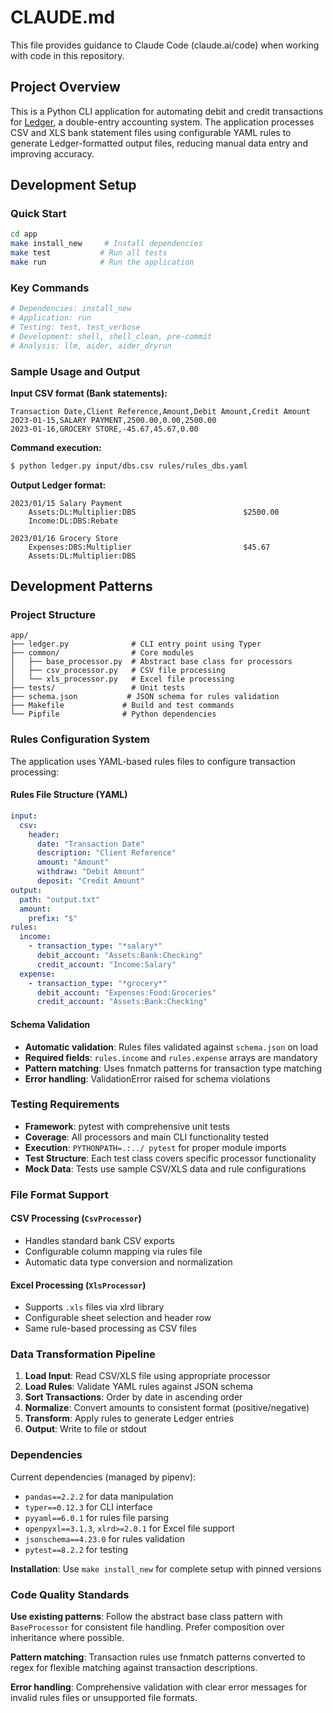 # CLAUDE.md

This file provides guidance to Claude Code (claude.ai/code) when working with code in this repository.

## Project Overview

This is a Python CLI application for automating debit and credit transactions for [Ledger](https://github.com/ledger/ledger), a double-entry accounting system. The application processes CSV and XLS bank statement files using configurable YAML rules to generate Ledger-formatted output files, reducing manual data entry and improving accuracy.

## Development Setup

### Quick Start
```bash
cd app
make install_new     # Install dependencies
make test           # Run all tests
make run            # Run the application
```

### Key Commands
```bash
# Dependencies: install_new
# Application: run
# Testing: test, test_verbose
# Development: shell, shell_clean, pre-commit
# Analysis: llm, aider, aider_dryrun
```

### Sample Usage and Output

**Input CSV format (Bank statements):**
```csv
Transaction Date,Client Reference,Amount,Debit Amount,Credit Amount
2023-01-15,SALARY PAYMENT,2500.00,0.00,2500.00
2023-01-16,GROCERY STORE,-45.67,45.67,0.00
```

**Command execution:**
```bash
$ python ledger.py input/dbs.csv rules/rules_dbs.yaml
```

**Output Ledger format:**
```
2023/01/15 Salary Payment
	Assets:DL:Multiplier:DBS                        $2500.00
	Income:DL:DBS:Rebate

2023/01/16 Grocery Store
	Expenses:DBS:Multiplier                         $45.67
	Assets:DL:Multiplier:DBS
```

## Development Patterns

### Project Structure
```
app/
├── ledger.py              # CLI entry point using Typer
├── common/                # Core modules
│   ├── base_processor.py  # Abstract base class for processors
│   ├── csv_processor.py   # CSV file processing
│   └── xls_processor.py   # Excel file processing
├── tests/                 # Unit tests
├── schema.json           # JSON schema for rules validation
├── Makefile             # Build and test commands
└── Pipfile              # Python dependencies
```

### Rules Configuration System

The application uses YAML-based rules files to configure transaction processing:

#### Rules File Structure (YAML)
```yaml
input:
  csv:
    header:
      date: "Transaction Date"
      description: "Client Reference"
      amount: "Amount"
      withdraw: "Debit Amount"
      deposit: "Credit Amount"
output:
  path: "output.txt"
  amount:
    prefix: "$"
rules:
  income:
    - transaction_type: "*salary*"
      debit_account: "Assets:Bank:Checking"
      credit_account: "Income:Salary"
  expense:
    - transaction_type: "*grocery*"
      debit_account: "Expenses:Food:Groceries"
      credit_account: "Assets:Bank:Checking"
```

#### Schema Validation
- **Automatic validation**: Rules files validated against `schema.json` on load
- **Required fields**: `rules.income` and `rules.expense` arrays are mandatory
- **Pattern matching**: Uses fnmatch patterns for transaction type matching
- **Error handling**: ValidationError raised for schema violations

### Testing Requirements
- **Framework**: pytest with comprehensive unit tests
- **Coverage**: All processors and main CLI functionality tested
- **Execution**: `PYTHONPATH=.:../ pytest` for proper module imports
- **Test Structure**: Each test class covers specific processor functionality
- **Mock Data**: Tests use sample CSV/XLS data and rule configurations

### File Format Support

#### CSV Processing (`CsvProcessor`)
- Handles standard bank CSV exports
- Configurable column mapping via rules file
- Automatic data type conversion and normalization

#### Excel Processing (`XlsProcessor`)
- Supports `.xls` files via xlrd library
- Configurable sheet selection and header row
- Same rule-based processing as CSV files

### Data Transformation Pipeline

1. **Load Input**: Read CSV/XLS file using appropriate processor
2. **Load Rules**: Validate YAML rules against JSON schema
3. **Sort Transactions**: Order by date in ascending order
4. **Normalize**: Convert amounts to consistent format (positive/negative)
5. **Transform**: Apply rules to generate Ledger entries
6. **Output**: Write to file or stdout

### Dependencies
Current dependencies (managed by pipenv):
- `pandas==2.2.2` for data manipulation
- `typer==0.12.3` for CLI interface
- `pyyaml==6.0.1` for rules file parsing
- `openpyxl==3.1.3`, `xlrd>=2.0.1` for Excel file support
- `jsonschema==4.23.0` for rules validation
- `pytest==8.2.2` for testing

**Installation**: Use `make install_new` for complete setup with pinned versions

### Code Quality Standards

**Use existing patterns**: Follow the abstract base class pattern with `BaseProcessor` for consistent file handling. Prefer composition over inheritance where possible.

**Pattern matching**: Transaction rules use fnmatch patterns converted to regex for flexible matching against transaction descriptions.

**Error handling**: Comprehensive validation with clear error messages for invalid rules files or unsupported file formats.